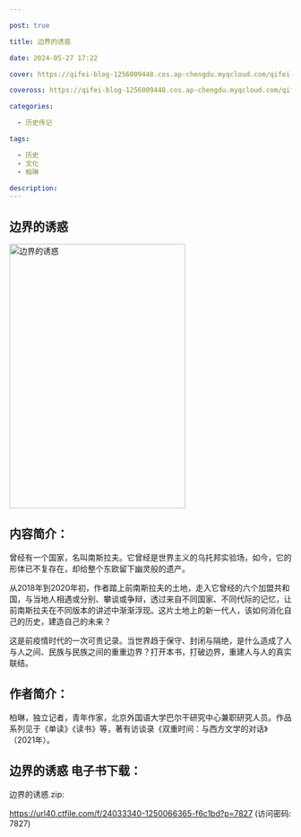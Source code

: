 ```yaml
---

post: true

title: 边界的诱惑

date: 2024-05-27 17:22

cover: https://qifei-blog-1256009448.cos.ap-chengdu.myqcloud.com/qifei-blog/661dc1680ea9cb1403611ea6.jpg

coveross: https://qifei-blog-1256009448.cos.ap-chengdu.myqcloud.com/qifei-blog/661dc1680ea9cb1403611ea6.jpg

categories:

  - 历史传记

tags:

  - 历史
  - 文化
  - 柏琳

description:
---
```


## 边界的诱惑
<img alt="边界的诱惑 " class="aligncenter loading" data-was-processed="true" decoding="async" fetchpriority="high" height="471" src="https://qifei-blog-1256009448.cos.ap-chengdu.myqcloud.com/qifei-blog/661dc1680ea9cb1403611ea6.jpg " style="cursor: zoom-in;" width="314"/>

## 内容简介：

曾经有一个国家，名叫南斯拉夫。它曾经是世界主义的乌托邦实验场，如今，它的形体已不复存在，却给整个东欧留下幽灵般的遗产。

从2018年到2020年初，作者踏上前南斯拉夫的土地，走入它曾经的六个加盟共和国，与当地人相遇或分别、攀谈或争辩，透过来自不同国家、不同代际的记忆，让前南斯拉夫在不同版本的讲述中渐渐浮现。这片土地上的新一代人，该如何消化自己的历史，建造自己的未来？

这是前疫情时代的一次可贵记录。当世界趋于保守、封闭与隔绝，是什么造成了人与人之间、民族与民族之间的重重边界？打开本书，打破边界，重建人与人的真实联结。

## 作者简介：

柏琳，独立记者，青年作家，北京外国语大学巴尔干研究中心兼职研究人员。作品系列见于《单读》《读书》等，著有访谈录《双重时间：与西方文学的对话》（2021年）。

## 边界的诱惑 电子书下载：
边界的诱惑.zip: 

https://url40.ctfile.com/f/24033340-1250066365-f6c1bd?p=7827 (访问密码: 7827)
